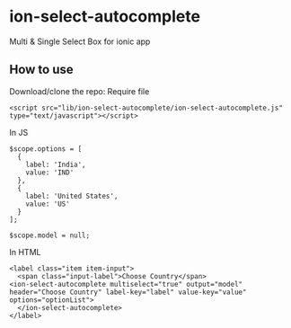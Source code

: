 # ion-select-autocomplete
Multi &amp; Single Select Box for ionic app

## How to use

Download/clone the repo:
Require file
```
<script src="lib/ion-select-autocomplete/ion-select-autocomplete.js" type="text/javascript"></script>
```
In JS
```
$scope.options = [
  {
    label: 'India',
    value: 'IND'
  },
  {
    label: 'United States',
    value: 'US'
  }
];

$scope.model = null;
```

In HTML
```
<label class="item item-input">
  <span class="input-label">Choose Country</span>
<ion-select-autocomplete multiselect="true" output="model" header="Choose Country" label-key="label" value-key="value" options="optionList">
  </ion-select-autocomplete>
</label>
```
